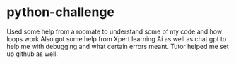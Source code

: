 # python-challenge
Used some help from a roomate to understand some of my code and how loops work
Also got some help from Xpert learning Ai as well as chat gpt to help me with debugging and what certain errors meant. 
Tutor helped me set up github as well. 
